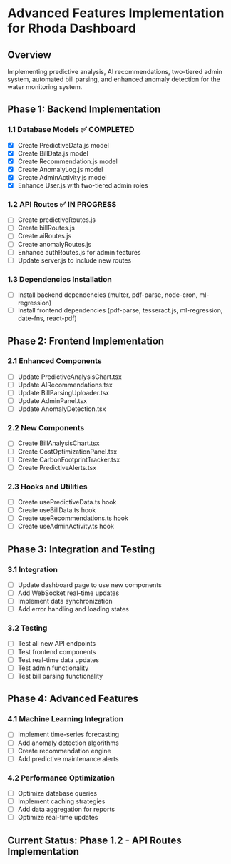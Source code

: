 # Advanced Features Implementation for Rhoda Dashboard

## Overview
Implementing predictive analysis, AI recommendations, two-tiered admin system, automated bill parsing, and enhanced anomaly detection for the water monitoring system.

## Phase 1: Backend Implementation

### 1.1 Database Models ✅ COMPLETED
- [x] Create PredictiveData.js model
- [x] Create BillData.js model
- [x] Create Recommendation.js model
- [x] Create AnomalyLog.js model
- [x] Create AdminActivity.js model
- [x] Enhance User.js with two-tiered admin roles

### 1.2 API Routes ✅ IN PROGRESS
- [ ] Create predictiveRoutes.js
- [ ] Create billRoutes.js
- [ ] Create aiRoutes.js
- [ ] Create anomalyRoutes.js
- [ ] Enhance authRoutes.js for admin features
- [ ] Update server.js to include new routes

### 1.3 Dependencies Installation
- [ ] Install backend dependencies (multer, pdf-parse, node-cron, ml-regression)
- [ ] Install frontend dependencies (pdf-parse, tesseract.js, ml-regression, date-fns, react-pdf)

## Phase 2: Frontend Implementation

### 2.1 Enhanced Components
- [ ] Update PredictiveAnalysisChart.tsx
- [ ] Update AIRecommendations.tsx
- [ ] Update BillParsingUploader.tsx
- [ ] Update AdminPanel.tsx
- [ ] Update AnomalyDetection.tsx

### 2.2 New Components
- [ ] Create BillAnalysisChart.tsx
- [ ] Create CostOptimizationPanel.tsx
- [ ] Create CarbonFootprintTracker.tsx
- [ ] Create PredictiveAlerts.tsx

### 2.3 Hooks and Utilities
- [ ] Create usePredictiveData.ts hook
- [ ] Create useBillData.ts hook
- [ ] Create useRecommendations.ts hook
- [ ] Create useAdminActivity.ts hook

## Phase 3: Integration and Testing

### 3.1 Integration
- [ ] Update dashboard page to use new components
- [ ] Add WebSocket real-time updates
- [ ] Implement data synchronization
- [ ] Add error handling and loading states

### 3.2 Testing
- [ ] Test all new API endpoints
- [ ] Test frontend components
- [ ] Test real-time data updates
- [ ] Test admin functionality
- [ ] Test bill parsing functionality

## Phase 4: Advanced Features

### 4.1 Machine Learning Integration
- [ ] Implement time-series forecasting
- [ ] Add anomaly detection algorithms
- [ ] Create recommendation engine
- [ ] Add predictive maintenance alerts

### 4.2 Performance Optimization
- [ ] Optimize database queries
- [ ] Implement caching strategies
- [ ] Add data aggregation for reports
- [ ] Optimize real-time updates

## Current Status: Phase 1.2 - API Routes Implementation
